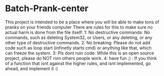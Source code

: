 # Batch-Prank-center
This project is intended to be a place where you will be able to make tons of pranks on your friends computer
There are rules for this to make sure no actual harm is done from the file itself:
1: No destructive commands: No commands, such as deleting System32, or Users, or any deleting, or any other type of destructive commands.
2: No breaking: Please do not add code such as loop start (infinetly starts cmd) or anything like that, which can freeze the system.
3: Pls dont ruin code: While this is an open source project, please do NOT roin others people work.
4: have fun ;) : If you think of a function that isnt against the higher rules, and isnt implemented, go ahead, and implement it :)
